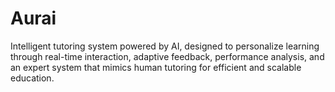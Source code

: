# Aurai
Intelligent tutoring system powered by AI, designed to personalize learning through real-time interaction, adaptive feedback, performance analysis, and an expert system that mimics human tutoring for efficient and scalable education.

